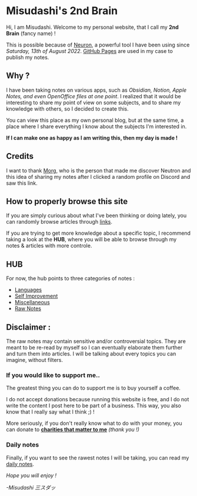 # Misudashi's 2nd Brain

Hi, I am Misudashi. Welcome to my personal website, that I call my **2nd Brain** (fancy name) !

This is possible because of [Neuron](https://neuron.zettel.page/), a powerful tool I have been using since 
*Saturday, 13th of August 2022*. [GitHub Pages](https://pages.github.com/) are used in my case to publish my notes.

## Why ?

I have been taking notes on various apps, such as *Obsidian, Notion, Apple Notes, and even OpenOffice files at one point*. 
I realized that it would be interesting to share my point of view on some subjects, and to share my knowledge with others, so I decided to create this.

You can view this place as my own personal blog, but at the same time, a place where I share everything I know about the subjects I'm interested in. 

**If I can make one as happy as I am writing this, then my day is made !**

## Credits

I want to thank [Morg](https://morg.systems/), who is the person that made me discover Neutron and this idea of sharing my notes after I clicked a random profile on Discord and saw this link.

## How to properly browse this site

If you are simply curious about what I've been thinking or doing lately, you can randomly browse articles through [links](https://www.youtube.com/watch?v=dQw4w9WgXcQ).

If you are trying to get more knowledge about a specific topic, I recommend taking a look at the **HUB**, where you will be able to browse through my notes & articles with more controle.

## HUB

For now, the hub points to three categories of notes :
- [Languages]()
- [Self Improvement]()
- [Miscellaneous]()
- [Raw Notes]()

## Disclaimer :

The raw notes may contain sensitive and/or controversial topics. They are meant to be re-read by myself so I can eventually elaborate them further and turn them into articles. I will be talking about every topics you can imagine, without filters.

### If you would like to support me..

The greatest thing you can do to support me is to buy yourself a coffee. 

I do not accept donations because running this website is free, and I do not write the content I post here to be part of a business. This way, you also know that I really say what I think ;) !

More seriously, if you don't really know what to do with your money, you can donate to [**charities that matter to me**](https://www.google.com/search?q=I+want+to+donate+money+to+help+cancer+research.&oq=I+want+to+donate+money+to+help+cancer+research.&aqs=chrome..69i57j69i64.17103j0j9&sourceid=chrome&ie=UTF-8) *(thank you !)*


### Daily notes

Finally, if you want to see the rawest notes I will be taking, you can read my [daily notes]().



*Hope you will enjoy !*

*-Misudashi 三スダッ*
